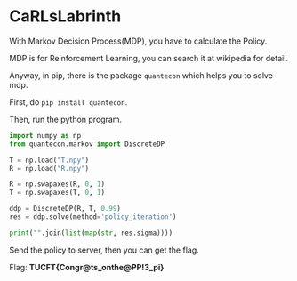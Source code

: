 # CaRLsLabrinth

With Markov Decision Process(MDP), you have to calculate the Policy.

MDP is for Reinforcement Learning, you can search it at wikipedia for detail.

Anyway, in pip, there is the package `quantecon` which helps you to solve mdp.

First, do `pip install quantecon`.

Then, run the python program.
```python
import numpy as np
from quantecon.markov import DiscreteDP

T = np.load("T.npy")
R = np.load("R.npy")

R = np.swapaxes(R, 0, 1)
T = np.swapaxes(T, 0, 1)

ddp = DiscreteDP(R, T, 0.99)
res = ddp.solve(method='policy_iteration')

print("".join(list(map(str, res.sigma))))
```

Send the policy to server, then you can get the flag.

Flag: **TUCFT{Congr@ts_onthe@PP!3_pi}**